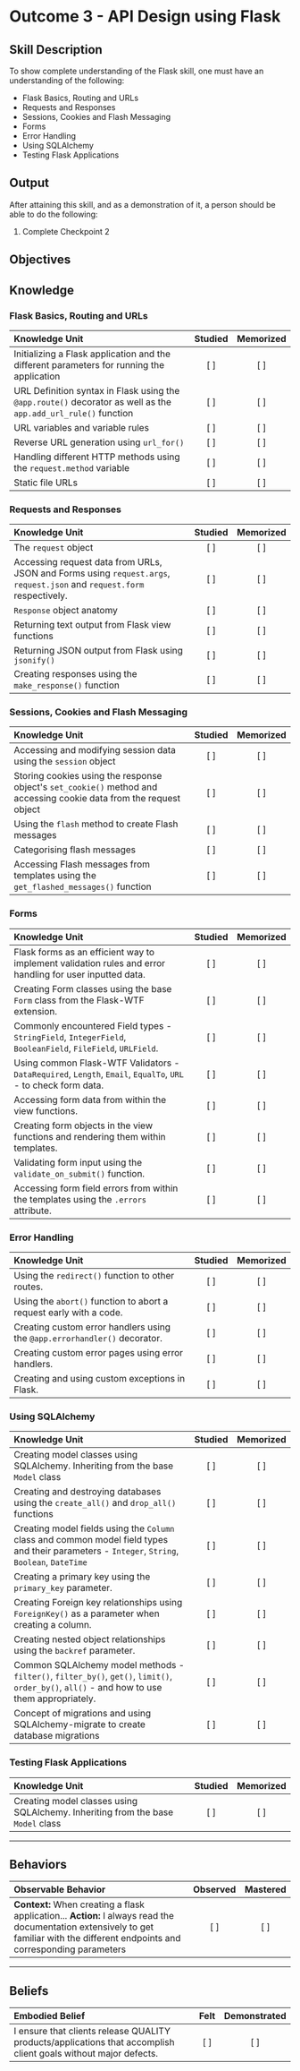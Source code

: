 # Outcome 3 - API Design using Flask

**Skill Description**
----------
To show complete understanding of the Flask skill, one must have an understanding of the following:

- Flask Basics, Routing and URLs
- Requests and Responses
- Sessions, Cookies and Flash Messaging
- Forms
- Error Handling
- Using SQLAlchemy
- Testing Flask Applications


**Output**
----------
After attaining this skill, and as a demonstration of it, a person should be able to do the following:

1. Complete Checkpoint 2


**Objectives**
----------
## **Knowledge**

### Flask Basics, Routing and URLs

| Knowledge Unit   |      Studied      | Memorized |
|:-------------|:------------------:|:--------:|
| Initializing a Flask application and the different parameters for running the application | [ ] | [ ] |
| URL Definition syntax in Flask using the `@app.route()` decorator as well as the `app.add_url_rule()` function | [ ] | [ ] |
| URL variables and variable rules | [ ] | [ ] |
| Reverse URL generation using `url_for()` | [ ] | [ ] |
| Handling different HTTP methods using the `request.method` variable | [ ] | [ ] |
| Static file URLs | [ ] | [ ] |

### Requests and Responses

| Knowledge Unit   |      Studied      | Memorized |
|:-------------|:------------------:|:--------:|
| The `request` object  | [ ] | [ ] |
| Accessing request data from URLs, JSON and Forms using `request.args`, `request.json` and `request.form` respectively.  | [ ] | [ ] |
| `Response` object anatomy | [ ] | [ ] |
| Returning text output from Flask view functions | [ ] | [ ] |
| Returning JSON output from Flask using `jsonify()`  | [ ] | [ ] |
| Creating responses using the `make_response()` function  | [ ] | [ ] |

### Sessions, Cookies and Flash Messaging

| Knowledge Unit   |      Studied      | Memorized |
|:-------------|:------------------:|:--------:|
| Accessing and modifying session data using the `session` object | [ ] | [ ] |
| Storing cookies using the response object's `set_cookie()` method and accessing cookie data from the request object | [ ] | [ ] |
| Using the `flash` method to create Flash messages | [ ] | [ ] |
| Categorising flash messages | [ ] | [ ] |
| Accessing Flash messages from templates using the `get_flashed_messages()` function | [ ] | [ ] |

### Forms

| Knowledge Unit   |      Studied      | Memorized |
|:-------------|:------------------:|:--------:|
| Flask forms as an efficient way to implement validation rules and error handling for user inputted data. | [ ] | [ ] |
| Creating Form classes using the base `Form` class from the Flask-WTF extension. | [ ] | [ ] |
| Commonly encountered Field types - `StringField`, `IntegerField`, `BooleanField`, `FileField`, `URLField`. | [ ] | [ ] |
| Using common Flask-WTF Validators - `DataRequired`, `Length`, `Email`, `EqualTo`, `URL` - to check form data. | [ ] | [ ] |
| Accessing form data from within the view functions. | [ ] | [ ] |
| Creating form objects in the view functions and rendering them within templates. | [ ] | [ ] |
| Validating form input using the `validate_on_submit()` function. | [ ] | [ ] |
| Accessing form field errors from within the templates using the `.errors` attribute. | [ ] | [ ] |

### Error Handling

| Knowledge Unit   |      Studied      | Memorized |
|:-------------|:------------------:|:--------:|
| Using the `redirect()` function to other routes. | [ ] | [ ] |
| Using the `abort()` function to abort a request early with a code. | [ ] | [ ] |
| Creating custom error handlers using the `@app.errorhandler()` decorator. | [ ] | [ ] |
| Creating custom error pages using error handlers. | [ ] | [ ] |
| Creating and using custom exceptions in Flask. | [ ] | [ ] |

### Using SQLAlchemy

| Knowledge Unit   |      Studied      | Memorized |
|:-------------|:------------------:|:--------:|
| Creating model classes using SQLAlchemy. Inheriting from the base `Model` class | [ ] | [ ] |
| Creating and destroying databases using the `create_all()` and `drop_all()` functions | [ ] | [ ] |
| Creating model fields using the `Column` class and common model field types and their parameters - `Integer`, `String`, `Boolean`, `DateTime` | [ ] | [ ] |
| Creating a primary key using the `primary_key` parameter. | [ ] | [ ] |
| Creating Foreign key relationships using `ForeignKey()` as a parameter when creating a column. | [ ] | [ ] |
| Creating nested object relationships using the `backref` parameter. | [ ] | [ ] |
| Common SQLAlchemy model methods - `filter()`, `filter_by()`, `get()`, `limit()`, `order_by()`, `all()` - and how to use them appropriately.  | [ ] | [ ] |
| Concept of migrations and using SQLAlchemy-migrate to create database migrations | [ ] | [ ] |

### Testing Flask Applications

| Knowledge Unit   |      Studied      | Memorized |
|:-------------|:------------------:|:--------:|
| Creating model classes using SQLAlchemy. Inheriting from the base `Model` class | [ ] | [ ] |

----------


## **Behaviors**

| Observable Behavior   |      Observed      | Mastered |
|:-------------|:------------------:|:--------:|
| **Context:** When creating a flask application... **Action:** I always read the documentation extensively to get familiar with the different endpoints and corresponding parameters | [ ] | [ ] |



----------


## **Beliefs**


| Embodied Belief   |      Felt      | Demonstrated |
|:-------------|:------------------:|:--------:|
| I ensure that clients release QUALITY products/applications that accomplish client goals without major defects. | [ ] | [ ]  |
